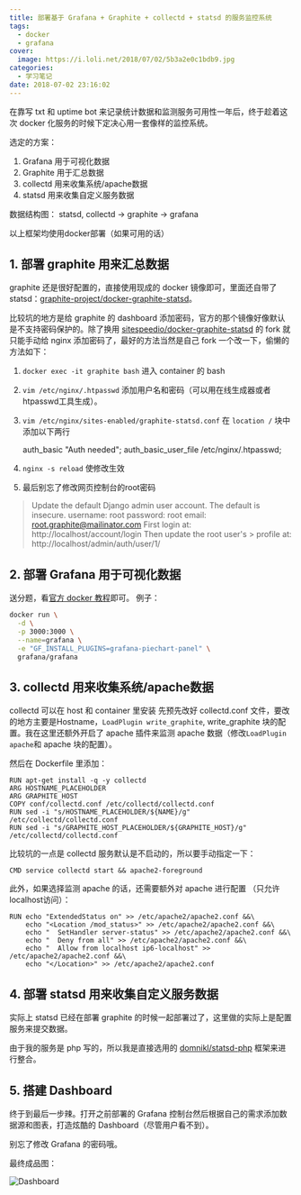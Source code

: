 ```yaml
---
title: 部署基于 Grafana + Graphite + collectd + statsd 的服务监控系统
tags:
  - docker
  - grafana
cover:
  image: https://i.loli.net/2018/07/02/5b3a2e0c1bdb9.jpg
categories:
  - 学习笔记
date: 2018-07-02 23:16:02
---
```

在靠写 txt 和 uptime bot 来记录统计数据和监测服务可用性一年后，终于趁着这次 docker 化服务的时候下定决心用一套像样的监控系统。

选定的方案：
1. Grafana 用于可视化数据
2. Graphite 用于汇总数据
3. collectd 用来收集系统/apache数据
4. statsd 用来收集自定义服务数据

数据结构图： statsd, collectd -> graphite -> grafana

以上框架均使用docker部署（如果可用的话）

<!--more-->

## 1. 部署 graphite 用来汇总数据

graphite 还是很好配置的，直接使用现成的 docker 镜像即可，里面还自带了 statsd：[graphite-project/docker-graphite-statsd](https://github.com/graphite-project/docker-graphite-statsd)。

比较坑的地方是给 graphite 的 dashboard 添加密码，官方的那个镜像好像默认是不支持密码保护的。除了换用 [sitespeedio/docker-graphite-statsd](https://github.com/sitespeedio/docker-graphite-statsd) 的 fork 就只能手动给 nginx 添加密码了，最好的方法当然是自己 fork 一个改一下，偷懒的方法如下：
1. `docker exec -it graphite bash` 进入 container 的 bash
2. `vim /etc/nginx/.htpasswd` 添加用户名和密码（可以用在线生成器或者htpasswd工具生成）。
3. `vim /etc/nginx/sites-enabled/graphite-statsd.conf` 在 `location /` 块中添加以下两行

    auth_basic           "Auth needed";
    auth_basic_user_file /etc/nginx/.htpasswd;
4. `nginx -s reload` 使修改生效
5. 最后别忘了修改网页控制台的root密码
> Update the default Django admin user account. The default is insecure.
> username: root
> password: root
> email: root.graphite@mailinator.com
> First login at: http://localhost/account/login Then update the root user's > profile at: http://localhost/admin/auth/user/1/

## 2. 部署 Grafana 用于可视化数据

送分题，看[官方 docker 教程](http://docs.grafana.org/installation/docker/)即可。
例子：
```bash
docker run \
  -d \
  -p 3000:3000 \
  --name=grafana \
  -e "GF_INSTALL_PLUGINS=grafana-piechart-panel" \
  grafana/grafana
```

## 3. collectd 用来收集系统/apache数据
collectd 可以在 host 和 container 里安装
先预先改好 collectd.conf 文件，要改的地方主要是Hostname，`LoadPlugin write_graphite`, write_graphite 块的配置。我在这里还额外开启了 apache 插件来监测 apache 数据（修改`LoadPlugin apache`和 apache 块的配置）。

然后在 Dockerfile 里添加：

    RUN apt-get install -q -y collectd
    ARG HOSTNAME_PLACEHOLDER
    ARG GRAPHITE_HOST
    COPY conf/collectd.conf /etc/collectd/collectd.conf
    RUN sed -i "s/HOSTNAME_PLACEHOLDER/${NAME}/g" /etc/collectd/collectd.conf
    RUN sed -i "s/GRAPHITE_HOST_PLACEHOLDER/${GRAPHITE_HOST}/g" /etc/collectd/collectd.conf

比较坑的一点是 collectd 服务默认是不启动的，所以要手动指定一下：

    CMD service collectd start && apache2-foreground

此外，如果选择监测 apache 的话，还需要额外对 apache 进行配置 （只允许localhost访问）：

    RUN echo "ExtendedStatus on" >> /etc/apache2/apache2.conf &&\
        echo "<Location /mod_status>" >> /etc/apache2/apache2.conf &&\
        echo "  SetHandler server-status" >> /etc/apache2/apache2.conf &&\
        echo "  Deny from all" >> /etc/apache2/apache2.conf &&\
        echo "  Allow from localhost ip6-localhost" >> /etc/apache2/apache2.conf &&\
        echo "</Location>" >> /etc/apache2/apache2.conf

## 4. 部署 statsd 用来收集自定义服务数据

实际上 statsd 已经在部署 graphite 的时候一起部署过了，这里做的实际上是配置服务来提交数据。

由于我的服务是 php 写的，所以我是直接选用的 [domnikl/statsd-php](https://github.com/domnikl/statsd-php) 框架来进行整合。

## 5. 搭建 Dashboard

终于到最后一步辣。打开之前部署的 Grafana 控制台然后根据自己的需求添加数据源和图表，打造炫酷的 Dashboard（尽管用户看不到）。

别忘了修改 Grafana 的密码哦。


最终成品图：

![Dashboard](https://i.loli.net/2018/07/02/5b3a2e0c1bdb9.jpg)